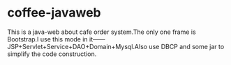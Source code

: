 # coffee-javaweb
This is a java-web about cafe order system.The only one frame is Bootstrap.I use this mode in it——JSP+Servlet+Service+DAO+Domain+Mysql.Also use DBCP and some jar to simplify the code construction.

